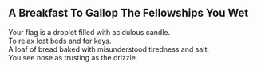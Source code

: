 A Breakfast To Gallop The Fellowships You Wet
---------------------------------------------
Your flag is a droplet filled with acidulous candle.  
To relax lost beds and for keys.  
A loaf of bread baked with misunderstood tiredness and salt.  
You see nose as trusting as the drizzle.  
